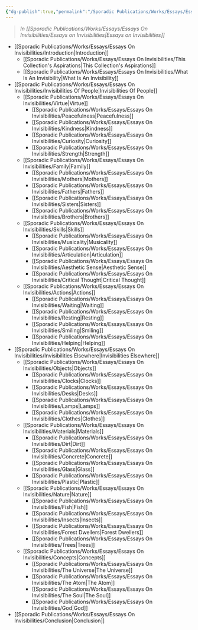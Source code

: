 ```yaml
---
{"dg-publish":true,"permalink":"/Sporadic Publications/Works/Essays/Essays On Invisibilities/Table Of Contents/"}
---
```


> *In [[Sporadic Publications/Works/Essays/Essays On Invisibilities/Essays on Invisibilities\|Essays on Invisibilities]]*

- [[Sporadic Publications/Works/Essays/Essays On Invisibilities/Introduction\|Introduction]] 
	- [[Sporadic Publications/Works/Essays/Essays On Invisibilities/This Collection's Aspirations\|This Collection's Aspirations]]
	- [[Sporadic Publications/Works/Essays/Essays On Invisibilities/What Is An Invisibility\|What Is An Invisibility]]
- [[Sporadic Publications/Works/Essays/Essays On Invisibilities/Invisibilities Of People\|Invisibilities Of People]]
	- [[Sporadic Publications/Works/Essays/Essays On Invisibilities/Virtue\|Virtue]]
		- [[Sporadic Publications/Works/Essays/Essays On Invisibilities/Peacefulness\|Peacefulness]]
		- [[Sporadic Publications/Works/Essays/Essays On Invisibilities/Kindness\|Kindness]]
		- [[Sporadic Publications/Works/Essays/Essays On Invisibilities/Curiosity\|Curiosity]]
		- [[Sporadic Publications/Works/Essays/Essays On Invisibilities/Strength\|Strength]]
	- [[Sporadic Publications/Works/Essays/Essays On Invisibilities/Family\|Family]]
		- [[Sporadic Publications/Works/Essays/Essays On Invisibilities/Mothers\|Mothers]]
		- [[Sporadic Publications/Works/Essays/Essays On Invisibilities/Fathers\|Fathers]]
		- [[Sporadic Publications/Works/Essays/Essays On Invisibilities/Sisters\|Sisters]]
		- [[Sporadic Publications/Works/Essays/Essays On Invisibilities/Brothers\|Brothers]]
	- [[Sporadic Publications/Works/Essays/Essays On Invisibilities/Skills\|Skills]]
		- [[Sporadic Publications/Works/Essays/Essays On Invisibilities/Musicality\|Musicality]]
		- [[Sporadic Publications/Works/Essays/Essays On Invisibilities/Articulation\|Articulation]]
		- [[Sporadic Publications/Works/Essays/Essays On Invisibilities/Aesthetic Sense\|Aesthetic Sense]]
		- [[Sporadic Publications/Works/Essays/Essays On Invisibilities/Critical Thought\|Critical Thought]]
	- [[Sporadic Publications/Works/Essays/Essays On Invisibilities/Actions\|Actions]]
		- [[Sporadic Publications/Works/Essays/Essays On Invisibilities/Waiting\|Waiting]]
		- [[Sporadic Publications/Works/Essays/Essays On Invisibilities/Resting\|Resting]]
		- [[Sporadic Publications/Works/Essays/Essays On Invisibilities/Smiling\|Smiling]]
		- [[Sporadic Publications/Works/Essays/Essays On Invisibilities/Helping\|Helping]]
- [[Sporadic Publications/Works/Essays/Essays On Invisibilities/Invisibilities Elsewhere\|Invisibilities Elsewhere]]
	- [[Sporadic Publications/Works/Essays/Essays On Invisibilities/Objects\|Objects]]
		- [[Sporadic Publications/Works/Essays/Essays On Invisibilities/Clocks\|Clocks]]
		- [[Sporadic Publications/Works/Essays/Essays On Invisibilities/Desks\|Desks]]
		- [[Sporadic Publications/Works/Essays/Essays On Invisibilities/Lamps\|Lamps]]
		- [[Sporadic Publications/Works/Essays/Essays On Invisibilities/Clothes\|Clothes]]
	- [[Sporadic Publications/Works/Essays/Essays On Invisibilities/Materials\|Materials]]
		- [[Sporadic Publications/Works/Essays/Essays On Invisibilities/Dirt\|Dirt]]
		- [[Sporadic Publications/Works/Essays/Essays On Invisibilities/Concrete\|Concrete]]
		- [[Sporadic Publications/Works/Essays/Essays On Invisibilities/Glass\|Glass]]
		- [[Sporadic Publications/Works/Essays/Essays On Invisibilities/Plastic\|Plastic]]
	- [[Sporadic Publications/Works/Essays/Essays On Invisibilities/Nature\|Nature]]
		- [[Sporadic Publications/Works/Essays/Essays On Invisibilities/Fish\|Fish]]
		- [[Sporadic Publications/Works/Essays/Essays On Invisibilities/Insects\|Insects]]
		- [[Sporadic Publications/Works/Essays/Essays On Invisibilities/Forest Dwellers\|Forest Dwellers]]
		- [[Sporadic Publications/Works/Essays/Essays On Invisibilities/Trees\|Trees]]
	- [[Sporadic Publications/Works/Essays/Essays On Invisibilities/Concepts\|Concepts]]
		- [[Sporadic Publications/Works/Essays/Essays On Invisibilities/The Universe\|The Universe]]
		- [[Sporadic Publications/Works/Essays/Essays On Invisibilities/The Atom\|The Atom]]
		- [[Sporadic Publications/Works/Essays/Essays On Invisibilities/The Soul\|The Soul]]
		- [[Sporadic Publications/Works/Essays/Essays On Invisibilities/God\|God]]
- [[Sporadic Publications/Works/Essays/Essays On Invisibilities/Conclusion\|Conclusion]]


<div class="page-break" style="page-break-before: always;"></div>

